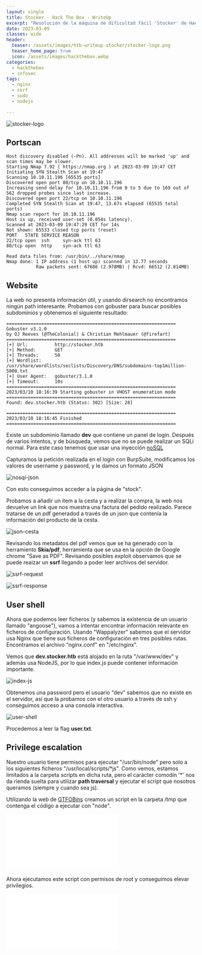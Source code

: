 ```yaml
---
layout: single
title: Stocker - Hack The Box - WriteUp
excerpt: "Resolución de la máquina de dificultad fácil 'Stocker' de Hack the Box"
date: 2023-03-09
classes: wide
header:
  teaser: /assets/images/htb-writeup-stocker/stocker-logo.png
  teaser_home_page: true
  icon: /assets/images/hackthebox.webp
categories:
  - hackthebox
  - infosec
tags:  
  - nginx
  - ssrf
  - sudo
  - nodejs

---
```


![stocker-logo](/assets/images/htb-writeup-stocker/stocker-logo.png)

## Portscan

```nmap
Host discovery disabled (-Pn). All addresses will be marked 'up' and scan times may be slower.
Starting Nmap 7.92 ( https://nmap.org ) at 2023-03-09 19:47 CET
Initiating SYN Stealth Scan at 19:47
Scanning 10.10.11.196 [65535 ports]
Discovered open port 80/tcp on 10.10.11.196
Increasing send delay for 10.10.11.196 from 0 to 5 due to 169 out of 562 dropped probes since last increase.
Discovered open port 22/tcp on 10.10.11.196
Completed SYN Stealth Scan at 19:47, 13.67s elapsed (65535 total ports)
Nmap scan report for 10.10.11.196
Host is up, received user-set (0.054s latency).
Scanned at 2023-03-09 19:47:29 CET for 14s
Not shown: 65533 closed tcp ports (reset)
PORT   STATE SERVICE REASON
22/tcp open  ssh     syn-ack ttl 63
80/tcp open  http    syn-ack ttl 63

Read data files from: /usr/bin/../share/nmap
Nmap done: 1 IP address (1 host up) scanned in 13.77 seconds
           Raw packets sent: 67686 (2.978MB) | Rcvd: 66512 (2.814MB)
```

## Website

La web no presenta información útil, y usando dirsearch no encontramos ningún path interesante. Probamos con gobuster para buscar posibles subdominios y obtenemos el siguiente resultado:

```gobuster
===============================================================
Gobuster v3.1.0
by OJ Reeves (@TheColonial) & Christian Mehlmauer (@firefart)
===============================================================
[+] Url:          http://stocker.htb
[+] Method:       GET
[+] Threads:      50
[+] Wordlist:     /usr/share/wordlists/seclists/Discovery/DNS/subdomains-top1million-5000.txt
[+] User Agent:   gobuster/3.1.0
[+] Timeout:      10s
===============================================================
2023/03/10 18:16:39 Starting gobuster in VHOST enumeration mode
===============================================================
Found: dev.stocker.htb (Status: 302) [Size: 28]
                                               
===============================================================
2023/03/10 18:16:45 Finished
===============================================================
```

Existe un subdominio llamado **dev** que contiene un panel de login. Después de varios intentos, y de búsqueda, vemos que no se puede realizar un SQLi normal. Para este caso tenemos que usar una inyección [noSQL](https://github.com/swisskyrepo/PayloadsAllTheThings/tree/master/NoSQL%20Injection)

Capturamos la petición realizada en el login con BurpSuite, modificamos los valores de username y password, y le damos un formato JSON

![nosqi-json](/assets/images/htb-writeup-stocker/nosqi-json.png)

Con esto conseguimos acceder a la página de "stock".

Probamos a añadir un item a la cesta y a realizar la compra, la web nos devuelve un link que nos muestra una factura del pedido realizado. Parece tratarse de un pdf generadod a través de un json que contenía la información del producto de la cesta.

![json-cesta](/assets/images/htb-writeup-stocker/json-cesta.png)

Revisando los metadatos del pdf vemos que se ha generado con la herramiento **Skia/pdf**, herramienta que se usa en la opción de Google chrome "Save as PDF". Revisando posibles exploit observamos que se puede reaizar un **ssrf** llegando a poder leer archivos del servidor.

![ssrf-request](/assets/images/htb-writeup-stocker/ssrf-request.png)

![ssrf-response](/assets/images/htb-writeup-stocker/ssrf-response.png)

## User shell

Ahora que podemos leer ficheros (y sabemos la existencia de un usuario llamado "angoose"), vamos a intentar encontrar información relevante en ficheros de configuración. Usando "Wappalyzer" sabemos que el servidor usa Nginx que tiene sus ficheros de configuración en tres posibles rutas. Encontramos el archivo "nginx.conf" en "/etc/nginx".

Vemos que **dev.stocker.htb** está alojado en la ruta "/var/www/dev" y además usa NodeJS, por lo que index.js puede contener información importante.

![index-js](/assets/images/htb-writeup-stocker/index-js.png)

Obtenemos una password pero el usuario "dev" sabemos que no existe en el servidor, así que la probamos con el otro usuario a través de ssh y conseguimos acceso a una consola interactiva.

![user-shell](/assets/images/htb-writeup-stocker/user-shell.png)

Procedemos a leer la flag **user.txt**.

## Privilege escalation

Nuestro usuario tiene permisos para ejecutar "/usr/bin/node" pero solo a los siguientes ficheros "/usr/local/scripts/\*js". Como vemos, estamos limitados a la carpeta scripts en dicha ruta, pero el carácter comodín '*' nos da rienda suelta para utilizar **path traversal** y ejecutar el script que nosotros queramos (siempre y cuando sea js).

Utilizando la web de [GTFOBins](https://gtfobins.github.io/gtfobins/node/) creamos un script en la carpeta /tmp que contenga el código a ejecutar con "node".

![node-script](/assets/images/htb-writeup-stocker/node-script.js)

Ahora ejecutamos este script con permisos de root y conseguimos elevar privilegios.

![exploit-root](/assets/images/htb-writeup-stocker/exploit-root.js)
